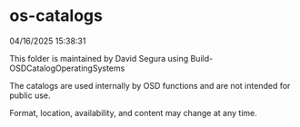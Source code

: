 ﻿# os-catalogs

04/16/2025 15:38:31

This folder is maintained by David Segura using Build-OSDCatalogOperatingSystems

The catalogs are used internally by OSD functions and are not intended for public use.

Format, location, availability, and content may change at any time.


